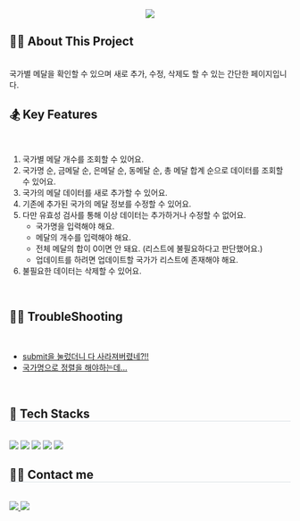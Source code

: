 <div style= "text-align:center">
    <img src="https://capsule-render.vercel.app/api?type=rect&color=gradient&height=120&text=Olympic%20Medals%20Tracker&animation=fadeIn&fontColor=ffffff&fontSize=70" />
</div>
<div style= "text-align:left">
  <h2>🏋️‍♀️ About This Project</h2> <br>
    국가별 메달을 확인할 수 있으며 새로 추가, 수정, 삭제도 할 수 있는 간단한 페이지입니다. 
  <br />
</div>
<div style= "text-align:left">
  <h2>🏂 Key Features</h2> <br>
    <ol>
      <li>국가별 메달 개수를 조회할 수 있어요.</li>
      <li>국가명 순, 금메달 순, 은메달 순, 동메달 순, 총 메달 합계 순으로 데이터를 조회할 수 있어요.</li>
      <li>국가의 메달 데이터를 새로 추가할 수 있어요.</li>
      <li>기존에 추가된 국가의 메달 정보를 수정할 수 있어요.</li>
      <li>다만 유효성 검사를 통해 이상 데이터는 추가하거나 수정할 수 없어요.
        <ul>
          <li>국가명을 입력해야 해요.</li>
          <li>메달의 개수를 입력해야 해요.</li>
          <li>전체 메달의 합이 0이면 안 돼요. (리스트에 불필요하다고 판단했어요.)</li>
          <li>업데이트를 하려면 업데이트할 국가가 리스트에 존재해야 해요.</li>
        </ul>
      </li>
      <li>불필요한 데이터는 삭제할 수 있어요.</li>
    </ol>
  <br />
</div>
<div style= "text-align:left">
  <h2>🏌️‍♀️ TroubleShooting</h2> <br>
    <ul>
      <li><a href="https://dhye410.tistory.com/24">submit을 눌렀더니 다 사라져버렸네?!!</a></li>
      <li><a href="https://dhye410.tistory.com/25">국가명으로 정렬을 해야하는데...</a></li>
    </ul>
  <br />
</div>
<div style="text-align: left;">
  <h2 style="border-bottom: 1px solid #d8dee4;">🤺 Tech Stacks </h2> <br> 
  <div style="margin: ; text-align: left; text-align: left;">
    <img src="https://img.shields.io/badge/HTML5-E34F26?style=for-the-badge&logo=HTML5&logoColor=white">
    <img src="https://img.shields.io/badge/CSS3-1572B6?style=for-the-badge&logo=CSS3&logoColor=white">
    <img src="https://img.shields.io/badge/Javascript-F7DF1E?style=for-the-badge&logo=Javascript&logoColor=white">
    <img src="https://img.shields.io/badge/React-61DAFB?style=for-the-badge&logo=React&logoColor=white">
    <img src="https://img.shields.io/badge/Github-181717?style=for-the-badge&logo=Github&logoColor=white">
    <br/>
  </div>
</div>
<div style="text-align: left;">
  <h2 style="border-bottom: 1px solid #d8dee4;">🏊‍♀️ Contact me </h2> <br> 
  <div style="text-align: left;"> 
    <a href=> 
      <img src="https://img.shields.io/badge/Tistory-000000?style=for-the-badge&logo=Tistory&logoColor=white&link="> 
    </a>
    <a href=mailto:dhye1ee0@gmail.com> 
      <img src="https://img.shields.io/badge/Gmail-EA4335?style=for-the-badge&logo=Gmail&logoColor=white&link=mailto:dhye1ee0@gmail.com">
    </a>
  </div><br>  
</div>
    
